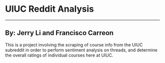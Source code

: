 # UIUC Reddit Analysis

-----------------------

## By: Jerry Li and Francisco Carreon

This is a project involving the scraping of course info from the UIUC subreddit in order to 
perform sentiment analysis on threads, and determine the overall ratings of individual 
courses here at UIUC.
